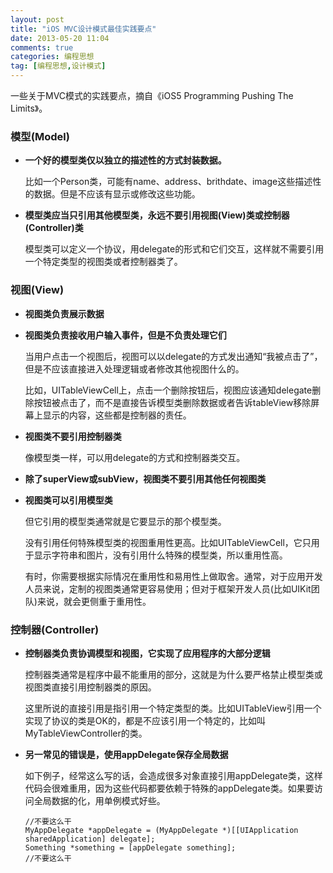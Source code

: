```yaml
---
layout: post
title: "iOS MVC设计模式最佳实践要点"
date: 2013-05-20 11:04
comments: true
categories: 编程思想
tag: [编程思想,设计模式]
---
```


一些关于MVC模式的实践要点，摘自《iOS5 Programming Pushing The Limits》。

### 模型(Model)

* **一个好的模型类仅以独立的描述性的方式封装数据。**

	比如一个Person类，可能有name、address、brithdate、image这些描述性的数据。但是不应该有显示或修改这些功能。
	
* **模型类应当只引用其他模型类，永远不要引用视图(View)类或控制器(Controller)类**

	模型类可以定义一个协议，用delegate的形式和它们交互，这样就不需要引用一个特定类型的视图类或者控制器类了。
<!--more-->	

### 视图(View)

* **视图类负责展示数据**

* **视图类负责接收用户输入事件，但是不负责处理它们**

	当用户点击一个视图后，视图可以以delegate的方式发出通知“我被点击了”，但是不应该直接进入处理逻辑或者修改其他视图什么的。
	
	比如，UITableViewCell上，点击一个删除按钮后，视图应该通知delegate删除按钮被点击了，而不是直接告诉模型类删除数据或者告诉tableView移除屏幕上显示的内容，这些都是控制器的责任。


* **视图类不要引用控制器类**
	
	像模型类一样，可以用delegate的方式和控制器类交互。
	
* **除了superView或subView，视图类不要引用其他任何视图类**


* **视图类可以引用模型类**

	但它引用的模型类通常就是它要显示的那个模型类。
	
	没有引用任何特殊模型类的视图重用性更高。比如UITableViewCell，它只用于显示字符串和图片，没有引用什么特殊的模型类，所以重用性高。
	
	有时，你需要根据实际情况在重用性和易用性上做取舍。通常，对于应用开发人员来说，定制的视图类通常更容易使用；但对于框架开发人员(比如UIKit团队)来说，就会更侧重于重用性。
	
### 控制器(Controller)

* **控制器类负责协调模型和视图，它实现了应用程序的大部分逻辑**

	控制器类通常是程序中最不能重用的部分，这就是为什么要严格禁止模型类或视图类直接引用控制器类的原因。
	
	这里所说的直接引用是指引用一个特定类型的类。比如UITableView引用一个实现了<UITableViewDelegate>协议的类是OK的，都是不应该引用一个特定的，比如叫MyTableViewController的类。
	
* **另一常见的错误是，使用appDelegate保存全局数据**

	如下例子，经常这么写的话，会造成很多对象直接引用appDelegate类，这样代码会很难重用，因为这些代码都要依赖于特殊的appDelegate类。如果要访问全局数据的化，用单例模式好些。

	``` objc
	//不要这么干
	MyAppDelegate *appDelegate = (MyAppDelegate *)[[UIApplication sharedApplication] delegate];
	Something *something = [appDelegate something];
	//不要这么干
	```
	

	




